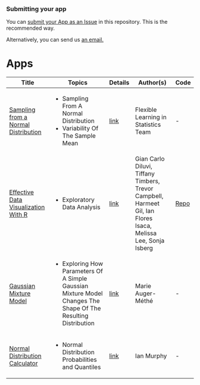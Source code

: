 ### Submitting your app

You can [submit your App as an Issue](https://github.com/UBC-STAT/shiny-apps/issues/new/choose) in this repository. This is the recommended way.

Alternatively, you can send us <a href="mailto:asda@stat.ubc.ca?subject=Shiny%20App%20Submission&body=-%20AUTHORS:%0A-%20TITLE:%0A-%20MAIN%20TOPIC:%0A-%20DESCRIPTION:%20[a%20sentence%20or%20two%20describing%20the%20app]%0A-%20LINK%20TO%20DEPLOYED%20APP:%0A%0A---------------------------%0ALicense%20information%20is%20optional%20on%20submission%20but%20will%20be%20required%20for%20posting%20in%20the%20repo:%0A%0A-%20LICENSE:%20[For%20licensing%20code,%20we%20recommend%20the%20MIT%20License%20or%20GNU%20GPL%20V3.%20For%20information%20see:%20https://github.com/UBC-STAT/shiny-apps/blob/main/license.md]%0A---------------------------%0A%0AThe%20following%20information%20is%20optional:%0A-%20LINK%20TO%20REPOSITORY:%20[for%20collaboration%20purposes,%20the%20app%20should%20be%20in%20its%20own%20repository]%0A-%20LEVEL%20OF%20DEPLOYMENT:%20[under%20development,%20beta%20version,%20ready%20for%20use]%0A-%20E-MAIL%20ADDRESS:%0A-%20COURSES%20FOR%20USE:%0A-%20PREREQUISITES:%0A%20%20%20%20-%20prerequisite%201%20leave%20four%20spaces%20to%20indent%20within%20a%20list%0A%20%20%20%20-%20prerequisite%202%0A-%20LEARNING%20OBJECTIVES:%0A%20%20%20%20-%20learning%20objective%201:%20leave%20four%20spaces%20to%20indent%20within%20a%20list%0A%20%20%20%20%20%20%20%20-%20learning%20objective%201.1:%20another%20four%20spaces%0A%20%20%20%20%20%20%20%20-%20learning%20objective%201.2%0A%20%20%20%20-%20learning%20objective%202%0A-%20ACCOMPANYING%20ACTIVITY:%20[is%20there%20an%20activity%20related%20to%20the%20app?]%0A-%20ADDITIONAL%20COMMENTS:%0A%0A">an email.</a>

# Apps

Title | Topics | Details |  Author(s)  | Code
------|--------|---------|-------------|----------
[Sampling from a Normal Distribution](https://statspace.elearning.ubc.ca/handle/123456789/42) | <ul><li>Sampling From A Normal Distribution</li><li> Variability Of The Sample Mean</li></ul> | [link](https://github.com/UBC-STAT/shiny-apps/blob/main/accepted-apps/2021-11-18-sampling-from-a-Normal-Distribution.md) | Flexible Learning in Statistics Team | -
[Effective Data Visualization With R](https://statspace.elearning.ubc.ca/handle/123456789/332) | <ul><li>Exploratory Data Analysis</li></ul> | [link](https://github.com/UBC-STAT/shiny-apps/blob/main/accepted-apps/2021-11-29-effective-data-visualization-with-r.md) | Gian Carlo Diluvi, Tiffany Timbers, Trevor Campbell, Harmeet Gil, Ian Flores Isaca, Melissa Lee, Sonja Isberg | [Repo](https://github.com/UBC-DSCI/dataviz-r)
[Gaussian Mixture Model](https://stat300.stat.ubc.ca/Gaussian_Mixture_Model/) | <ul><li>Exploring How Parameters Of A Simple Gaussian Mixture Model Changes The Shape Of The Resulting Distribution</li></ul> | [link](https://github.com/UBC-STAT/shiny-apps/blob/main/accepted-apps/2021-12-09-Gaussian-Mixture-Model.md) | Marie Auger-Méthé | -
[Normal Distribution Calculator](https://shiny-apps.stat.ubc.ca/phase_definitions/) | <ul><li>Normal Distribution Probabilities and Quantiles</li></ul> | [link](https://github.com/UBC-STAT/shiny-apps/blob/main/accepted-apps/2022-01-18-Normal-Distribution-Calculator.md) | Ian Murphy | -

